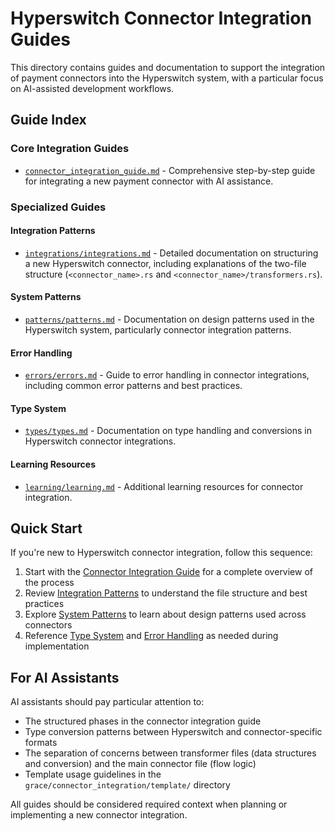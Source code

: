 # Hyperswitch Connector Integration Guides

This directory contains guides and documentation to support the integration of payment connectors into the Hyperswitch system, with a particular focus on AI-assisted development workflows.

## Guide Index

### Core Integration Guides
- [`connector_integration_guide.md`](./connector_integration_guide.md) - Comprehensive step-by-step guide for integrating a new payment connector with AI assistance.

### Specialized Guides

#### Integration Patterns
- [`integrations/integrations.md`](./integrations/integrations.md) - Detailed documentation on structuring a new Hyperswitch connector, including explanations of the two-file structure (`<connector_name>.rs` and `<connector_name>/transformers.rs`).

#### System Patterns
- [`patterns/patterns.md`](./patterns/patterns.md) - Documentation on design patterns used in the Hyperswitch system, particularly connector integration patterns.

#### Error Handling
- [`errors/errors.md`](./errors/errors.md) - Guide to error handling in connector integrations, including common error patterns and best practices.

#### Type System
- [`types/types.md`](./types/types.md) - Documentation on type handling and conversions in Hyperswitch connector integrations.

#### Learning Resources
- [`learning/learning.md`](./learning/learning.md) - Additional learning resources for connector integration.

## Quick Start

If you're new to Hyperswitch connector integration, follow this sequence:

1. Start with the [Connector Integration Guide](./connector_integration_guide.md) for a complete overview of the process
2. Review [Integration Patterns](./integrations/integrations.md) to understand the file structure and best practices
3. Explore [System Patterns](./patterns/patterns.md) to learn about design patterns used across connectors
4. Reference [Type System](./types/types.md) and [Error Handling](./errors/errors.md) as needed during implementation

## For AI Assistants

AI assistants should pay particular attention to:
- The structured phases in the connector integration guide
- Type conversion patterns between Hyperswitch and connector-specific formats
- The separation of concerns between transformer files (data structures and conversion) and the main connector file (flow logic)
- Template usage guidelines in the `grace/connector_integration/template/` directory

All guides should be considered required context when planning or implementing a new connector integration.
